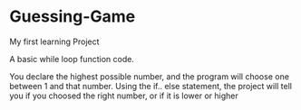 # Guessing-Game
My first learning Project

A basic while loop function code.

You declare the highest possible number, and the program will choose one between 1 and that number. 
Using the if.. else statement, the project will tell you if you choosed the right number, or if it is lower or higher
